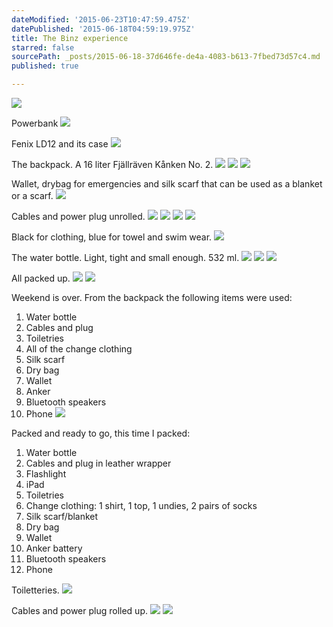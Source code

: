 ```yaml
---
dateModified: '2015-06-23T10:47:59.475Z'
datePublished: '2015-06-18T04:59:19.975Z'
title: The Binz experience
starred: false
sourcePath: _posts/2015-06-18-37d646fe-de4a-4083-b613-7fbed73d57c4.md
published: true

---
```

![](https://the-grid-user-content.s3-us-west-2.amazonaws.com/97f95029-73c1-457a-a4dc-3a4d5e629b6e.jpg)

Powerbank
![](http://the-grid-user-content.s3-us-west-2.amazonaws.com/858ea323-acdc-42ac-8edf-59970230c37f.jpg)

Fenix LD12 and its case
![](http://the-grid-user-content.s3-us-west-2.amazonaws.com/9a8e6043-5dc5-4794-bff5-9e083dc64766.jpg)

The backpack. A 16 liter Fjällräven Kånken No. 2\. ![](http://the-grid-user-content.s3-us-west-2.amazonaws.com/5cf5fadb-6e96-4537-872f-9ee23cf3ea24.jpg)
![](https://the-grid-user-content.s3-us-west-2.amazonaws.com/a5959e5e-7658-4d29-8beb-6f92d9739f95.jpg)
![](https://the-grid-user-content.s3-us-west-2.amazonaws.com/52b16afb-bb3a-4f7d-a997-29a338b1ba41.jpg)

Wallet, drybag for emergencies and silk scarf that can be used as a blanket or a scarf.
![](http://the-grid-user-content.s3-us-west-2.amazonaws.com/9dde2201-21a1-4a76-bdb6-5c8aff071114.jpg)

Cables and power plug unrolled.
![](http://the-grid-user-content.s3-us-west-2.amazonaws.com/4c563502-e0dd-4dba-aca8-25fcdbb5df89.jpg)
![](https://the-grid-user-content.s3-us-west-2.amazonaws.com/e6f7f914-71bc-49d7-90e0-09d2d4437048.jpg)
![](https://the-grid-user-content.s3-us-west-2.amazonaws.com/c863f1a7-174d-4aa4-9a47-6b73558bb41d.jpg)
![](http://the-grid-user-content.s3-us-west-2.amazonaws.com/1a4ba579-a065-422f-9bd2-3e913c23c335.jpg)

Black for clothing, blue for towel and swim wear.
![](http://the-grid-user-content.s3-us-west-2.amazonaws.com/f89dd9ee-7323-4d76-af34-d41b4752feca.jpg)

The water bottle. Light, tight and small enough. 532 ml.
![](http://the-grid-user-content.s3-us-west-2.amazonaws.com/b4de4fc2-1297-46a5-9b89-9eaec9f12444.jpg)
![](https://the-grid-user-content.s3-us-west-2.amazonaws.com/c1bd31da-6df1-4641-80a3-a50ff857e8ef.jpg)
![](https://the-grid-user-content.s3-us-west-2.amazonaws.com/57909f23-1886-4b74-88e3-838347b0bf66.jpg)

All packed up.
![](http://the-grid-user-content.s3-us-west-2.amazonaws.com/359cbe10-3dde-47f1-a0ca-61e95a25f9bf.jpg)
![](http://the-grid-user-content.s3-us-west-2.amazonaws.com/0b60ba6c-f3d4-483f-aad2-2f294cb9bb27.jpg)

Weekend is over. From the backpack the following items were used:

1. Water bottle 
2. Cables and plug 
3. Toiletries
4. All of the change clothing 
5. Silk scarf 
6. Dry bag 
7. Wallet 
8. Anker 
9. Bluetooth speakers 
10. Phone ![](https://the-grid-user-content.s3-us-west-2.amazonaws.com/0140723e-30e8-4cfa-a62e-ef2f5fc337c5.jpg)

Packed and ready to go, this time I packed:

1. Water bottle
2. Cables and plug in leather wrapper 
3. Flashlight 
4. iPad 
5. Toiletries
6. Change clothing: 1 shirt, 1 top, 1 undies, 2 pairs of socks 
7. Silk scarf/blanket 
8. Dry bag 
9. Wallet 
10. Anker battery 
11. Bluetooth speakers 
12. Phone

Toiletteries.
![](http://the-grid-user-content.s3-us-west-2.amazonaws.com/1a56fb51-5c26-4117-8c80-8bedebd276ca.jpg)

Cables and power plug rolled up.
![](http://the-grid-user-content.s3-us-west-2.amazonaws.com/4ca60545-631e-4e1e-aa31-36d395490b91.jpg)
![](https://the-grid-user-content.s3-us-west-2.amazonaws.com/54c831b0-b3b8-42a6-be43-81fdbc76f7f7.jpg)